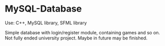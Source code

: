 # MySQL-Database

Use: C++, MySQL library, SFML library

Simple database with login/register module, containing games and so on.
Not fully ended university project.
Maybe in future may be finished.
